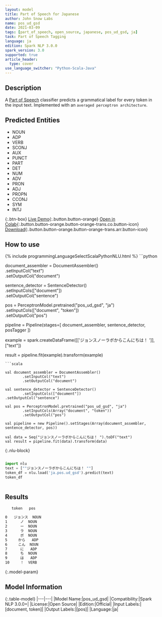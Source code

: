 ```yaml
---
layout: model
title: Part of Speech for Japanese
author: John Snow Labs
name: pos_ud_gsd
date: 2021-03-09
tags: [part_of_speech, open_source, japanese, pos_ud_gsd, ja]
task: Part of Speech Tagging
language: ja
edition: Spark NLP 3.0.0
spark_version: 3.0
supported: true
article_header:
  type: cover
use_language_switcher: "Python-Scala-Java"
---
```


## Description

A [Part of Speech](https://en.wikipedia.org/wiki/Part_of_speech) classifier predicts a grammatical label for every token in the input text. Implemented with an `averaged perceptron architecture`.

## Predicted Entities

- NOUN
- ADP
- VERB
- SCONJ
- AUX
- PUNCT
- PART
- DET
- NUM
- ADV
- PRON
- ADJ
- PROPN
- CCONJ
- SYM
- INTJ

{:.btn-box}
[Live Demo](https://demo.johnsnowlabs.com/public/GRAMMAR_EN/){:.button.button-orange}
[Open in Colab](https://colab.research.google.com/github/JohnSnowLabs/spark-nlp-workshop/blob/master/tutorials/streamlit_notebooks/GRAMMAR_EN.ipynb){:.button.button-orange.button-orange-trans.co.button-icon}
[Download](https://s3.amazonaws.com/auxdata.johnsnowlabs.com/public/models/pos_ud_gsd_ja_3.0.0_3.0_1615292368738.zip){:.button.button-orange.button-orange-trans.arr.button-icon}

## How to use



<div class="tabs-box" markdown="1">
{% include programmingLanguageSelectScalaPythonNLU.html %}
```python

document_assembler = DocumentAssembler() \
  .setInputCol("text") \
  .setOutputCol("document")

sentence_detector = SentenceDetector() \
  .setInputCols(["document"]) \
  .setOutputCol("sentence")

pos = PerceptronModel.pretrained("pos_ud_gsd", "ja") \
  .setInputCols(["document", "token"]) \
  .setOutputCol("pos")

pipeline = Pipeline(stages=[
  document_assembler,
  sentence_detector,
  posTagger
])

example = spark.createDataFrame([['ジョンスノーラボからこんにちは！ ']], ["text"])

result = pipeline.fit(example).transform(example)


```
```scala

val document_assembler = DocumentAssembler()
        .setInputCol("text")
        .setOutputCol("document")

val sentence_detector = SentenceDetector()
        .setInputCols(["document"])
.setOutputCol("sentence")

val pos = PerceptronModel.pretrained("pos_ud_gsd", "ja")
        .setInputCols(Array("document", "token"))
        .setOutputCol("pos")

val pipeline = new Pipeline().setStages(Array(document_assembler, sentence_detector, pos))

val data = Seq("ジョンスノーラボからこんにちは！ ").toDF("text")
val result = pipeline.fit(data).transform(data)

```

{:.nlu-block}
```python

import nlu
text = [""ジョンスノーラボからこんにちは！ ""]
token_df = nlu.load('ja.pos.ud_gsd').predict(text)
token_df
    
```
</div>

## Results

```bash
   token   pos
              
0   ジョンス  NOUN
1      ノ  NOUN
2      ー  NOUN
3      ラ  NOUN
4      ボ  NOUN
5     から   ADP
6     こん  NOUN
7      に   ADP
8      ち  NOUN
9      は   ADP
10     ！  VERB
```

{:.model-param}
## Model Information

{:.table-model}
|---|---|
|Model Name:|pos_ud_gsd|
|Compatibility:|Spark NLP 3.0.0+|
|License:|Open Source|
|Edition:|Official|
|Input Labels:|[document, token]|
|Output Labels:|[pos]|
|Language:|ja|